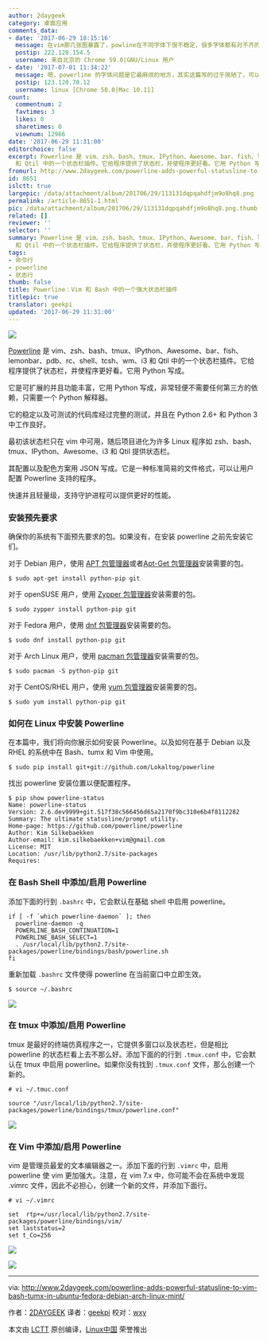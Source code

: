 ```yaml
---
author: 2daygeek
category: 桌面应用
comments_data:
- date: '2017-06-29 18:15:16'
  message: 在vim那几张图暴露了，powline在不同字体下很不稳定，很多字体都有对不齐的问题，会上下错位几个像素
  postip: 222.128.154.5
  username: 来自北京的 Chrome 59.0|GNU/Linux 用户
- date: '2017-07-01 11:34:22'
  message: 嗯，powerline 的字体问题是它最麻烦的地方，其实这篇写的过于简陋了，可以本篇相关的几篇，powerline 的字体安装和配置是个大问题。当然，配置好了就很爽了。
  postip: 123.120.70.12
  username: linux [Chrome 58.0|Mac 10.11]
count:
  commentnum: 2
  favtimes: 3
  likes: 0
  sharetimes: 0
  viewnum: 12966
date: '2017-06-29 11:31:00'
editorchoice: false
excerpt: Powerline 是 vim、zsh、bash、tmux、IPython、Awesome、bar、fish、lemonbar、pdb、rc、shell、tcsh、wm、i3
  和 Qtil 中的一个状态栏插件。它给程序提供了状态栏，并使程序更好看。它用 Python 写成。
fromurl: http://www.2daygeek.com/powerline-adds-powerful-statusline-to-vim-bash-tumx-in-ubuntu-fedora-debian-arch-linux-mint/
id: 8651
islctt: true
largepic: /data/attachment/album/201706/29/113131dqpqahdfjm9o8hq8.png
permalink: /article-8651-1.html
pic: /data/attachment/album/201706/29/113131dqpqahdfjm9o8hq8.png.thumb.jpg
related: []
reviewer: ''
selector: ''
summary: Powerline 是 vim、zsh、bash、tmux、IPython、Awesome、bar、fish、lemonbar、pdb、rc、shell、tcsh、wm、i3
  和 Qtil 中的一个状态栏插件。它给程序提供了状态栏，并使程序更好看。它用 Python 写成。
tags:
- 命令行
- powerline
- 状态行
thumb: false
title: Powerline：Vim 和 Bash 中的一个强大状态栏插件
titlepic: true
translator: geekpi
updated: '2017-06-29 11:31:00'
---
```


![](/data/attachment/album/201706/29/113131dqpqahdfjm9o8hq8.png)


[Powerline](https://github.com/powerline/powerline) 是 vim、zsh、bash、tmux、IPython、Awesome、bar、fish、lemonbar、pdb、rc、shell、tcsh、wm、i3 和 Qtil 中的一个状态栏插件。它给程序提供了状态栏，并使程序更好看。它用 Python 写成。


它是可扩展的并且功能丰富，它用 Python 写成，非常轻便不需要任何第三方的依赖，只需要一个 Python 解释器。


它的稳定以及可测试的代码库经过完整的测试，并且在 Python 2.6+ 和 Python 3 中工作良好。


最初该状态栏只在 vim 中可用，随后项目进化为许多 Linux 程序如 zsh、bash、tmux、IPython、Awesome、i3 和 Qtil 提供状态栏。


其配置以及配色方案用 JSON 写成。它是一种标准简易的文件格式，可以让用户配置 Powerline 支持的程序。


快速并且轻量级，支持守护进程可以提供更好的性能。


### 安装预先要求


确保你的系统有下面预先要求的包。如果没有，在安装 powerline 之前先安装它们。


对于 Debian 用户，使用 [APT 包管理器](http://www.2daygeek.com/apt-command-examples/)或者[Apt-Get 包管理器](http://www.2daygeek.com/apt-get-apt-cache-command-examples/)安装需要的包。



```
$ sudo apt-get install python-pip git

```

对于 openSUSE 用户，使用 [Zypper 包管理器](http://www.2daygeek.com/zypper-command-examples/)安装需要的包。



```
$ sudo zypper install python-pip git

```

对于 Fedora 用户，使用 [dnf 包管理器](http://www.2daygeek.com/dnf-command-examples/)安装需要的包。



```
$ sudo dnf install python-pip git

```

对于 Arch Linux 用户，使用 [pacman 包管理器](http://www.2daygeek.com/pacman-command-examples/)安装需要的包。



```
$ sudo pacman -S python-pip git

```

对于 CentOS/RHEL 用户，使用 [yum 包管理器](http://www.2daygeek.com/yum-command-examples/)安装需要的包。



```
$ sudo yum install python-pip git

```

### 如何在 Linux 中安装 Powerline


在本篇中，我们将向你展示如何安装 Powerline。以及如何在基于 Debian 以及 RHEL 的系统中在 Bash、tumx 和 Vim 中使用。



```
$ sudo pip install git+git://github.com/Lokaltog/powerline

```

找出 powerline 安装位置以便配置程序。



```
$ pip show powerline-status
Name: powerline-status
Version: 2.6.dev9999+git.517f38c566456d65a2170f9bc310e6b4f8112282
Summary: The ultimate statusline/prompt utility.
Home-page: https://github.com/powerline/powerline
Author: Kim Silkebaekken
Author-email: kim.silkebaekken+vim@gmail.com
License: MIT
Location: /usr/lib/python2.7/site-packages
Requires: 

```

### 在 Bash Shell 中添加/启用 Powerline


添加下面的行到 `.bashrc` 中，它会默认在基础 shell 中启用 powerline。



```
if [ -f `which powerline-daemon` ]; then
  powerline-daemon -q
  POWERLINE_BASH_CONTINUATION=1
  POWERLINE_BASH_SELECT=1
  . /usr/local/lib/python2.7/site-packages/powerline/bindings/bash/powerline.sh
fi

```

重新加载 `.bashrc` 文件使得 powerline 在当前窗口中立即生效。



```
$ source ~/.bashrc

```

![](/data/attachment/album/201706/29/113139gwj5jastckk65emo.png)


### 在 tmux 中添加/启用 Powerline


tmux 是最好的终端仿真程序之一，它提供多窗口以及状态栏，但是相比 powerline 的状态栏看上去不那么好。添加下面的的行到 `.tmux.conf` 中，它会默认在 tmux 中启用 powerline。如果你没有找到 `.tmux.conf` 文件，那么创建一个新的。



```
# vi ~/.tmuc.conf

source "/usr/local/lib/python2.7/site-packages/powerline/bindings/tmux/powerline.conf"

```

![](/data/attachment/album/201706/29/113141ionppiipino8pjsi.png)


### 在 Vim 中添加/启用 Powerline


vim 是管理员最爱的文本编辑器之一。添加下面的行到 `.vimrc` 中，启用 powerline 使 vim 更加强大。注意，在 vim 7.x 中，你可能不会在系统中发现 .vimrc 文件，因此不必担心，创建一个新的文件，并添加下面行。



```
# vi ~/.vimrc

set  rtp+=/usr/local/lib/python2.7/site-packages/powerline/bindings/vim/
set laststatus=2
set t_Co=256

```

![](/data/attachment/album/201706/29/113142uurqtxxwtgax2ci8.png)


![](/data/attachment/album/201706/29/113144hl7qy5jsqnv7y9yl.png)




---


via: <http://www.2daygeek.com/powerline-adds-powerful-statusline-to-vim-bash-tumx-in-ubuntu-fedora-debian-arch-linux-mint/>


作者：[2DAYGEEK](http://www.2daygeek.com/author/2daygeek/) 译者：[geekpi](https://github.com/geekpi) 校对：[wxy](https://github.com/wxy)


本文由 [LCTT](https://github.com/LCTT/TranslateProject) 原创编译，[Linux中国](https://linux.cn/) 荣誉推出